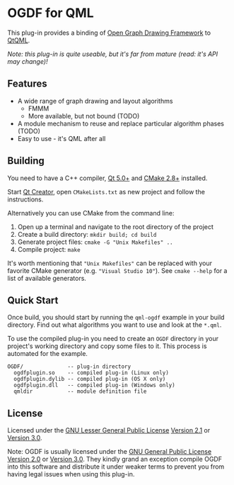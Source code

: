 # OGDF for QML

This plug-in provides a binding of [Open Graph Drawing Framework](http://www.ogdf.net) to [QtQML](http://qt-project.org/doc/qt-5.0/qtqml/qtqml-index.html).

*Note: this plug-in is quite useable, but it's far from mature (read: it's API may change)!*

## Features

- A wide range of graph drawing and layout algorithms
    - FMMM
    - More available, but not bound (TODO)
- A module mechanism to reuse and replace particular algorithm phases (TODO)
- Easy to use - it's QML after all

## Building

You need to have a C++ compiler, [Qt 5.0+](https://qt-project.org/downloads) and [CMake 2.8+](http://www.cmake.org/) installed. 

Start [Qt Creator](http://qt-project.org/downloads#qt-creator), open `CMakeLists.txt` as new project and follow the instructions.

Alternatively you can use CMake from the command line:

1. Open up a terminal and navigate to the root directory of the project
2. Create a build directory: `mkdir build; cd build`
3. Generate project files: `cmake -G "Unix Makefiles" ..`
4. Compile project: `make`

It's worth mentioning that `"Unix Makefiles"` can be replaced with your favorite CMake generator (e.g. `"Visual Studio 10"`). See `cmake --help` for a list of available generators.

## Quick Start

Once build, you should start by running the `qml-ogdf` example in your build directory. Find out what algorithms you want to use and look at the `*.qml`.

To use the compiled plug-in you need to create an `OGDF` directory in your project's working directory and copy some files to it. This process is automated for the example.

    OGDF/              -- plug-in directory
      ogdfplugin.so    -- compiled plug-in (Linux only)
      ogdfplugin.dylib -- compiled plug-in (OS X only)
      ogdfplugin.dll   -- compiled plug-in (Windows only)
      qmldir           -- module definition file

## License

Licensed under the [GNU Lesser General Public License](http://en.wikipedia.org/wiki/GNU_Lesser_General_Public_License) [Version 2.1](http://www.gnu.org/licenses/old-licenses/lgpl-2.1) or [Version 3.0](http://www.gnu.org/licenses/lgpl-3.0).

Note: OGDF is usually licensed under the [GNU General Public License](http://en.wikipedia.org/wiki/GNU_General_Public_License) [Version 2.0](http://www.gnu.org/licenses/old-licenses/gpl-2.0) or [Version 3.0](http://www.gnu.org/licenses/gpl-3.0). They kindly grand an exception compile OGDF into this software and distribute it under weaker terms to prevent you from having legal issues when using this plug-in.
